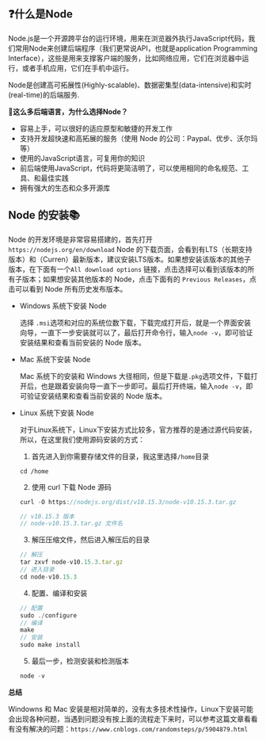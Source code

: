 ## ❓什么是Node

Node.js是一个开源跨平台的运行环境，用来在浏览器外执行JavaScript代码，我们常用Node来创建后端程序（我们更常说API，也就是application Programming Interface），这些是用来支撑客户端的服务，比如网络应用，它们在浏览器中运行，或者手机应用，它们在手机中运行。

Node是创建高可拓展性(Highly-scalable)、数据密集型(data-intensive)和实时(real-time)的后端服务.

**🔔这么多后端语言，为什么选择Node？**

- 容易上手，可以很好的适应原型和敏捷的开发工作
- 支持开发超快速和高拓展的服务（使用 Node 的公司：Paypal、优步、沃尔玛等）
- 使用的JavaScript语言，可复用你的知识
- 前后端使用JavaScript，代码将更简洁明了，可以使用相同的命名规范、工具、和最佳实践
- 拥有强大的生态和众多开源库

## Node 的安装📚
Node 的开发环境是非常容易搭建的，首先打开`https://nodejs.org/en/download` Node 的下载页面，会看到有LTS（长期支持版本）和（Curren）最新版本，建议安装LTS版本。如果想安装该版本的其他子版本，在下面有一个`All download options` 链接，点击选择可以看到该版本的所有子版本；如果想安装其他版本的 Node，点击下面有的 `Previous Releases`，点击可以看到 Node 所有历史发布版本。

- Windows 系统下安装 Node

  选择 `.msi`选项和对应的系统位数下载，下载完成打开后，就是一个界面安装向导，一直下一步安装就可以了，最后打开命令行，输入`node -v`，即可验证安装结果和查看当前安装的 Node 版本。

- Mac 系统下安装 Node

  Mac 系统下的安装和 Windows 大径相同，但是下载是`.pkg`选项文件，下载打开后，也是跟着安装向导一直下一步即可。最后打开终端，输入`node -v`，即可验证安装结果和查看当前安装的 Node 版本。

- Linux 系统下安装 Node

  对于Linux系统下，Linux下安装方式比较多，官方推荐的是通过源代码安装，所以，在这里我们使用源码安装的方式：

  1. 首先进入到你需要存储文件的目录，我这里选择`/home`目录
    ```
    cd /home
    ```

  2. 使用 curl 下载 Node 源码
    ```javascript
    curl -O https://nodejs.org/dist/v10.15.3/node-v10.15.3.tar.gz

    // v10.15.3 版本
    // node-v10.15.3.tar.gz 文件名
    ```

  3. 解压压缩文件，然后进入解压后的目录
    ```javascript
    // 解压
    tar zxvf node-v10.15.3.tar.gz
    // 进入目录
    cd node-v10.15.3
    ```

  4. 配置、编译和安装
    ```javascript
    // 配置
    sudo ./configure
    // 编译
    make
    // 安装
    sudo make install
    ```

  5. 最后一步，检测安装和检测版本

    ```javascript
    node -v
    ```

**总结**

Windowns 和 Mac 安装是相对简单的，没有太多技术性操作，Linux下安装可能会出现各种问题，当遇到问题没有按上面的流程走下来时，可以参考这篇文章看看有没有解决的问题：`https://www.cnblogs.com/randomsteps/p/5904879.html`


